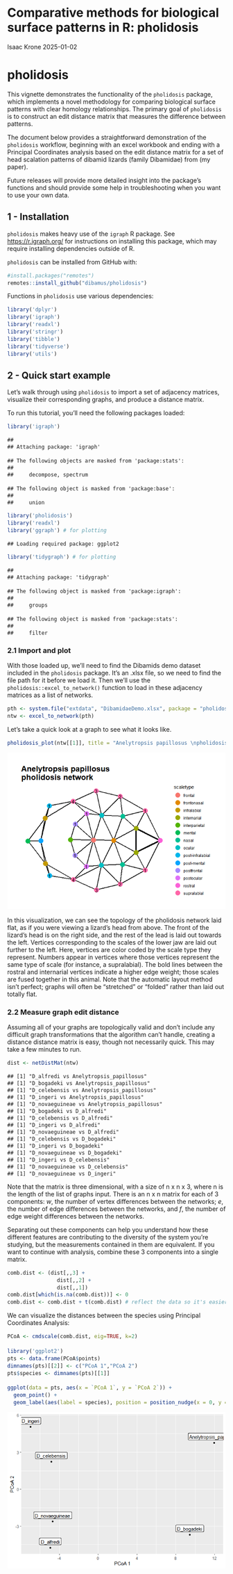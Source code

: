 Comparative methods for biological surface patterns in R: pholidosis
================
Isaac Krone
2025-01-02

# pholidosis

This vignette demonstrates the functionality of the `pholidosis`
package, which implements a novel methodology for comparing biological
surface patterns with clear homology relationships. The primary goal of
`pholidosis` is to construct an edit distance matrix that measures the
difference between patterns.

The document below provides a straightforward demonstration of the
`pholidosis` workflow, beginning with an excel workbook and ending with
a Principal Coordinates analysis based on the edit distance matrix for a
set of head scalation patterns of dibamid lizards (family Dibamidae)
from (my paper).

Future releases will provide more detailed insight into the package’s
functions and should provide some help in troubleshooting when you want
to use your own data.

## 1 - Installation

`pholidosis` makes heavy use of the `igraph` R package. See
<https://r.igraph.org/> for instructions on installing this package,
which may require installing dependencies outside of R.

`pholidosis` can be installed from GitHub with:

``` r
#install.packages("remotes")
remotes::install_github("dibamus/pholidosis")
```

Functions in `pholidosis` use various dependencies:

``` r
library('dplyr')
library('igraph')
library('readxl')
library('stringr')
library('tibble')
library('tidyverse')
library('utils')
```

## 2 - Quick start example

Let’s walk through using `pholidosis` to import a set of adjacency
matrices, visualize their corresponding graphs, and produce a distance
matrix.

To run this tutorial, you’ll need the following packages loaded:

``` r
library('igraph')
```

    ## 
    ## Attaching package: 'igraph'

    ## The following objects are masked from 'package:stats':
    ## 
    ##     decompose, spectrum

    ## The following object is masked from 'package:base':
    ## 
    ##     union

``` r
library('pholidosis')
library('readxl') 
library('ggraph') # for plotting
```

    ## Loading required package: ggplot2

``` r
library('tidygraph') # for plotting
```

    ## 
    ## Attaching package: 'tidygraph'

    ## The following object is masked from 'package:igraph':
    ## 
    ##     groups

    ## The following object is masked from 'package:stats':
    ## 
    ##     filter

### 2.1 Import and plot

With those loaded up, we’ll need to find the Dibamids demo dataset
included in the `pholidosis` package. It’s an .xlsx file, so we need to
find the file path for it before we load it. Then we’ll use the
`pholidosis::excel_to_network()` function to load in these adjacency
matrices as a list of networks.

``` r
pth <- system.file("extdata", "DibamidaeDemo.xlsx", package = "pholidosis")
ntw <- excel_to_network(pth)
```

Let’s take a quick look at a graph to see what it looks like.

``` r
pholidosis_plot(ntw[[1]], title = "Anelytropsis papillosus \npholidosis network")
```

![](README_files/figure-gfm/plot-1.png)<!-- -->

In this visualization, we can see the topology of the pholidosis network
laid flat, as if you were viewing a lizard’s head from above. The front
of the lizard’s head is on the right side, and the rest of the lead is
laid out towards the left. Vertices corresponding to the scales of the
lower jaw are laid out further to the left. Here, vertices are color
coded by the scale type they represent. Numbers appear in vertices where
those vertices represent the same type of scale (for instance, a
supralabial). The bold lines between the rostral and internarial
vertices indicate a higher edge weight; those scales are fused together
in this animal. Note that the automatic layout method isn’t perfect;
graphs will often be “stretched” or “folded” rather than laid out
totally flat.

### 2.2 Measure graph edit distance

Assuming all of your graphs are topologically valid and don’t include
any difficult graph transformations that the algorithm can’t handle,
creating a distance distance matrix is easy, though not necessarily
quick. This may take a few minutes to run.

``` r
dist <- netDistMat(ntw)
```

    ## [1] "D_alfredi vs Anelytropsis_papillosus"
    ## [1] "D_bogadeki vs Anelytropsis_papillosus"
    ## [1] "D_celebensis vs Anelytropsis_papillosus"
    ## [1] "D_ingeri vs Anelytropsis_papillosus"
    ## [1] "D_novaeguineae vs Anelytropsis_papillosus"
    ## [1] "D_bogadeki vs D_alfredi"
    ## [1] "D_celebensis vs D_alfredi"
    ## [1] "D_ingeri vs D_alfredi"
    ## [1] "D_novaeguineae vs D_alfredi"
    ## [1] "D_celebensis vs D_bogadeki"
    ## [1] "D_ingeri vs D_bogadeki"
    ## [1] "D_novaeguineae vs D_bogadeki"
    ## [1] "D_ingeri vs D_celebensis"
    ## [1] "D_novaeguineae vs D_celebensis"
    ## [1] "D_novaeguineae vs D_ingeri"

Note that the matrix is three dimensional, with a size of n x n x 3,
where n is the length of the list of graphs input. There is an n x n
matrix for each of 3 components: *w*, the number of vertex differences
between the networks; *e*, the number of edge differences between the
networks, and *f*, the number of edge weight differences between the
networks.

Separating out these components can help you understand how these
different features are contributing to the diversity of the system
you’re studying, but the measurements contained in them are equivalent.
If you want to continue with analysis, combine these 3 components into a
single matrix.

``` r
comb.dist <- (dist[,,3] + 
                dist[,,2] +
                dist[,,1])
comb.dist[which(is.na(comb.dist))] <- 0 
comb.dist <- comb.dist + t(comb.dist) # reflect the data so it's easier to look up distances
```

We can visualize the distances between the species using Principal
Coordinates Analysis:

``` r
PCoA <- cmdscale(comb.dist, eig=TRUE, k=2)

library('ggplot2')
pts <- data.frame(PCoA$points)
dimnames(pts)[[2]] <- c("PCoA 1","PCoA 2")
pts$species <- dimnames(pts)[[1]]

ggplot(data = pts, aes(x = `PCoA 1`, y = `PCoA 2`)) +
  geom_point() +
  geom_label(aes(label = species), position = position_nudge(x = 0, y = 0.5))
```

![](README_files/figure-gfm/PCoA%20plot-1.png)<!-- -->
